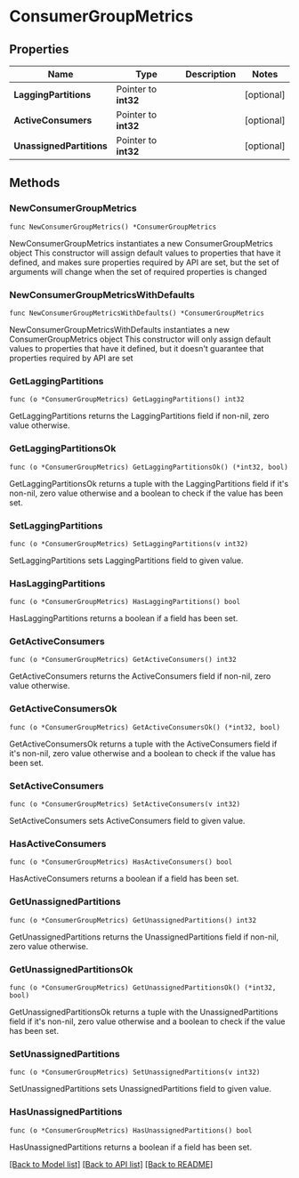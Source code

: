 # ConsumerGroupMetrics

## Properties

Name | Type | Description | Notes
------------ | ------------- | ------------- | -------------
**LaggingPartitions** | Pointer to **int32** |  | [optional] 
**ActiveConsumers** | Pointer to **int32** |  | [optional] 
**UnassignedPartitions** | Pointer to **int32** |  | [optional] 

## Methods

### NewConsumerGroupMetrics

`func NewConsumerGroupMetrics() *ConsumerGroupMetrics`

NewConsumerGroupMetrics instantiates a new ConsumerGroupMetrics object
This constructor will assign default values to properties that have it defined,
and makes sure properties required by API are set, but the set of arguments
will change when the set of required properties is changed

### NewConsumerGroupMetricsWithDefaults

`func NewConsumerGroupMetricsWithDefaults() *ConsumerGroupMetrics`

NewConsumerGroupMetricsWithDefaults instantiates a new ConsumerGroupMetrics object
This constructor will only assign default values to properties that have it defined,
but it doesn't guarantee that properties required by API are set

### GetLaggingPartitions

`func (o *ConsumerGroupMetrics) GetLaggingPartitions() int32`

GetLaggingPartitions returns the LaggingPartitions field if non-nil, zero value otherwise.

### GetLaggingPartitionsOk

`func (o *ConsumerGroupMetrics) GetLaggingPartitionsOk() (*int32, bool)`

GetLaggingPartitionsOk returns a tuple with the LaggingPartitions field if it's non-nil, zero value otherwise
and a boolean to check if the value has been set.

### SetLaggingPartitions

`func (o *ConsumerGroupMetrics) SetLaggingPartitions(v int32)`

SetLaggingPartitions sets LaggingPartitions field to given value.

### HasLaggingPartitions

`func (o *ConsumerGroupMetrics) HasLaggingPartitions() bool`

HasLaggingPartitions returns a boolean if a field has been set.

### GetActiveConsumers

`func (o *ConsumerGroupMetrics) GetActiveConsumers() int32`

GetActiveConsumers returns the ActiveConsumers field if non-nil, zero value otherwise.

### GetActiveConsumersOk

`func (o *ConsumerGroupMetrics) GetActiveConsumersOk() (*int32, bool)`

GetActiveConsumersOk returns a tuple with the ActiveConsumers field if it's non-nil, zero value otherwise
and a boolean to check if the value has been set.

### SetActiveConsumers

`func (o *ConsumerGroupMetrics) SetActiveConsumers(v int32)`

SetActiveConsumers sets ActiveConsumers field to given value.

### HasActiveConsumers

`func (o *ConsumerGroupMetrics) HasActiveConsumers() bool`

HasActiveConsumers returns a boolean if a field has been set.

### GetUnassignedPartitions

`func (o *ConsumerGroupMetrics) GetUnassignedPartitions() int32`

GetUnassignedPartitions returns the UnassignedPartitions field if non-nil, zero value otherwise.

### GetUnassignedPartitionsOk

`func (o *ConsumerGroupMetrics) GetUnassignedPartitionsOk() (*int32, bool)`

GetUnassignedPartitionsOk returns a tuple with the UnassignedPartitions field if it's non-nil, zero value otherwise
and a boolean to check if the value has been set.

### SetUnassignedPartitions

`func (o *ConsumerGroupMetrics) SetUnassignedPartitions(v int32)`

SetUnassignedPartitions sets UnassignedPartitions field to given value.

### HasUnassignedPartitions

`func (o *ConsumerGroupMetrics) HasUnassignedPartitions() bool`

HasUnassignedPartitions returns a boolean if a field has been set.


[[Back to Model list]](../README.md#documentation-for-models) [[Back to API list]](../README.md#documentation-for-api-endpoints) [[Back to README]](../README.md)


